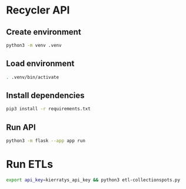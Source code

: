 # Recycler API

## Create environment

```bash
python3 -m venv .venv
```

## Load environment

```bash
. .venv/bin/activate
```

## Install dependencies

```bash
pip3 install -r requirements.txt
```

## Run API

```bash
python3 -m flask --app app run
```

# Run ETLs

```bash
export api_key=kierratys_api_key && python3 etl-collectionspots.py
```
